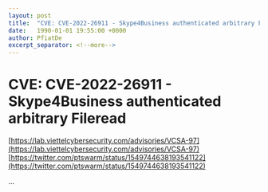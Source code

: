 ```yaml
---
layout: post
title:  "CVE: CVE-2022-26911 - Skype4Business authenticated arbitrary Fileread"
date:   1990-01-01 19:55:00 +0000
author: PfiatDe
excerpt_separator: <!--more-->
---
```


# CVE: CVE-2022-26911 - Skype4Business authenticated arbitrary Fileread
[https://lab.viettelcybersecurity.com/advisories/VCSA-97](https://lab.viettelcybersecurity.com/advisories/VCSA-97)
[https://twitter.com/ptswarm/status/1549744638193541122](https://twitter.com/ptswarm/status/1549744638193541122)

...
<!--more-->
